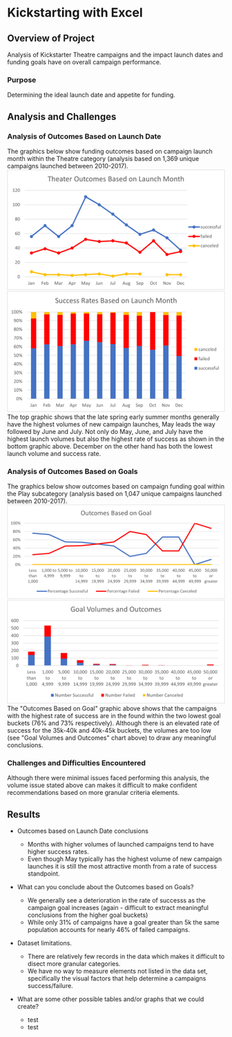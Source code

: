 # Kickstarting with Excel

## Overview of Project
Analysis of Kickstarter Theatre campaigns and the impact launch dates and funding goals have on overall campaign performance. 
### Purpose
Determining the ideal launch date and appetite for funding.  
## Analysis and Challenges

### Analysis of Outcomes Based on Launch Date
The graphics below show funding outcomes based on campaign launch month within the Theatre category (analysis based on 1,369 unique campaigns launched between 2010-2017). 
![](Resources/Theater_Outcomes_vs_Launch.png)
![](Resources/Success_Rates_Based_on_Launch_Date.png)
The top graphic shows that the late spring early summer months generally have the highest volumes of new campaign launches, May leads the way followed by June and July. Not only do May, June, and July have the highest launch volumes but also the highest rate of success as shown in the bottom graphic above. December on the other hand has both the lowest launch volume and success rate.
### Analysis of Outcomes Based on Goals
The graphics below show outcomes based on campaign funding goal within the Play subcategory (analysis based on 1,047 unique campaigns launched between 2010-2017). 
![](Resources/Outcomes_vs_Goals.png)
![](Resources/Goal_Volumes_and_Outcomes.png)
The "Outcomes Based on Goal" graphic above shows that the campaigns with the highest rate of success are in the found within the two lowest goal buckets (76% and 73% respectively). Although there is an elevated rate of success for the 35k-40k and 40k-45k buckets, the volumes are too low (see "Goal Volumes and Outcomes" chart above) to draw any meaningful conclusions. 
### Challenges and Difficulties Encountered
Although there were minimal issues faced performing this analysis, the volume issue stated above can makes it difficult to make confident recommendations based on more granular criteria elements. 
## Results

- Outcomes based on Launch Date conclusions
  - Months with higher volumes of launched campaigns tend to have higher success rates. 
  - Even though May typically has the highest volume of new campaign launches it is still the most attractive month from a rate of success standpoint. 

- What can you conclude about the Outcomes based on Goals?
  - We generally see a deterioration in the rate of successs as the campaign goal increases (again - difficult to extract meaningful conclusions from the higher goal buckets)
  - While only 31% of campaigns have a goal greater than 5k the same population accounts for nearly 46% of failed campaigns.  

- Dataset limitations.
  - There are relatively few records in the data which makes it difficult to disect more granular categories. 
  - We have no way to measure elements not listed in the data set, specifically the visual factors that help determine a campaigns success/failure. 
  
- What are some other possible tables and/or graphs that we could create?
  - test
  - test
